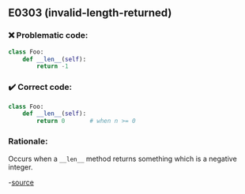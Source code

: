 ## E0303 (invalid-length-returned)

### :x: Problematic code:

```python
class Foo:
    def __len__(self):
        return -1
```

### :heavy_check_mark: Correct code:

```python
class Foo:
    def __len__(self):
        return 0       # when n >= 0
```

### Rationale:

Occurs when a `__len__` method returns something which is a negative integer.


-[source](https://stackoverflow.com/questions/8909932/how-to-overload-pythons-bool-method)
